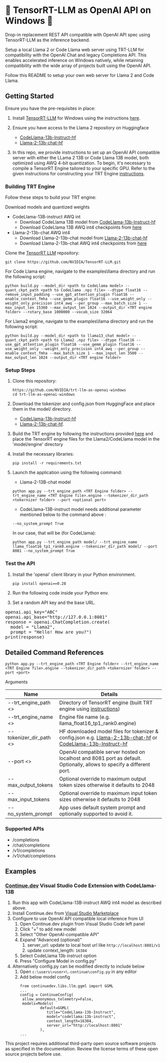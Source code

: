 # 🚀 TensorRT-LLM as OpenAI API on Windows 🤖

Drop-in replacement REST API compatible with OpenAI API spec using TensorRT-LLM as the inference backend.

Setup a local Llama 2 or Code Llama web server using TRT-LLM for compatibility with the OpenAI Chat and legacy Completions API. This enables accelerated inference on Windows natively, while retaining compatibility with the wide array of projects built using the OpenAI API.

Follow this README to setup your own web server for Llama 2 and Code Llama.

## Getting Started

Ensure you have the pre-requisites in place:

1. Install [TensorRT-LLM](https://github.com/NVIDIA/TensorRT-LLM/) for Windows using the instructions [here](https://github.com/NVIDIA/TensorRT-LLM/tree/v0.6.1/windows#quick-start).

2. Ensure you have access to the Llama 2 repository on Huggingface
   * [CodeLlama-13b-Instruct-hf](https://huggingface.co/codellama/CodeLlama-13b-Instruct-hf)
   * [Llama-2-13b-chat-hf](https://huggingface.co/meta-llama/Llama-2-13b-chat-hf)

4. In this repo, we provide instructions to set up an OpenAI API compatible server with either the LLama 2 13B or Code Llama 13B model, both optimized using AWQ 4-bit quantization. To begin, it's necessary to compile a TensorRT Engine tailored to your specific GPU. Refer to the given instructions for constructing your TRT Engine [instructions](#building-trt-engine).

<h3 id="building-trt-engine">Building TRT Engine</h3>

Follow these steps to build your TRT engine:

Download models and quantized weights
  * CodeLlama-13B-instruct AWQ int
    * Download CodeLlama 13B model from [CodeLlama-13b-Instruct-hf](https://huggingface.co/codellama/CodeLlama-13b-Instruct-hf)
    * Download CodeLlama 13B AWQ int4 checkpoints from [here](https://catalog.ngc.nvidia.com/orgs/nvidia/models/code_llama/files?version=1.1)
  * Llama-2-13b-chat AWQ int4 
    * Download Llama-2-13b-chat model from [Llama-2-13b-chat-hf](https://huggingface.co/meta-llama/Llama-2-13b-chat-hf)
    * Download Llama-2-13b-chat AWQ int4 checkpoints from [here](https://catalog.ngc.nvidia.com/orgs/nvidia/models/llama2-13b/files?version=1.3)

Clone the [TensorRT LLM](https://github.com/NVIDIA/TensorRT-LLM/) repository:
```
git clone https://github.com/NVIDIA/TensorRT-LLM.git
```

For Code Llama engine, navigate to the examples\llama directory and run the following script:
```
python build.py --model_dir <path to CodeLlama model> --quant_ckpt_path <path to CodeLlama .npz file> --dtype float16 --remove_input_padding --use_gpt_attention_plugin float16 --enable_context_fmha --use_gemm_plugin float16 --use_weight_only --weight_only_precision int4_awq --per_group --max_batch_size 1 --max_input_len 15360 --max_output_len 1024 --output_dir <TRT engine folder> --rotary_base 1000000 --vocab_size 32064
```
For Llama2 engine, navigate to the examples\llama directory and run the following script:
```
python build.py --model_dir <path to llama13_chat model> --quant_ckpt_path <path to Llama2 .npz file> --dtype float16 --use_gpt_attention_plugin float16 --use_gemm_plugin float16 --use_weight_only --weight_only_precision int4_awq --per_group --enable_context_fmha --max_batch_size 1 --max_input_len 3500 --max_output_len 1024 --output_dir <TRT engine folder>
```

<h3 id="setup"> Setup Steps </h3>

1. Clone this repository: 
   ```
   https://github.com/NVIDIA/trt-llm-as-openai-windows
   cd trt-llm-as-openai-windows
   ```
2. Download the tokenizer and config.json from HuggingFace and place them in the model/ directory.
   - [CodeLlama-13b-Instruct-hf](https://huggingface.co/codellama/CodeLlama-13b-Instruct-hf/tree/main)
   - [Llama-2-13b-chat-hf](https://huggingface.co/meta-llama/Llama-2-13b-chat-hf/tree/main).
3. Build the TRT engine by following the instructions provided [here](#building-trt-engine) and place the TensorRT engine files for the Llama2/CodeLlama model in the 'model/engine' directory
4. Install the necessary libraries: 
   ```
   pip install -r requirements.txt
   ```
5. Launch the application using the following command:

   - Llama-2-13B-chat model
   ```
   python app.py --trt_engine_path <TRT Engine folder> --trt_engine_name <TRT Engine file>.engine --tokenizer_dir_path <tokernizer folder> --port <optional port>
   ```
   
   - CodeLlama-13B-instruct model needs additional parameter mentioned below to the command above :
   ```
   --no_system_prompt True
   ```
   In our case, that will be (for CodeLlama):
   ```
   python app.py --trt_engine_path model/ --trt_engine_name llama_float16_tp1_rank0.engine --tokenizer_dir_path model/ --port 8081 --no_system_prompt True
   ```

### Test the API

1. Install the 'openai' client library in your Python environment.
   ```
   pip install openai==0.28
   ```
  
2. Run the following code inside your Python env.
   
3. Set a random API key and the base URL.
<pre>
openai.api_key="ABC"  
openai.api_base="http://127.0.0.1:8081"
response = openai.ChatCompletion.create(
  model = "Llama2",
  prompt = "Hello! How are you?")
print(response)
</pre>
   

## Detailed Command References 
```
python app.py --trt_engine_path <TRT Engine folder> --trt_engine_name <TRT Engine file>.engine --tokenizer_dir_path <tokernizer folder> --port <port>
```

Arguments

| Name                    | Details                     |
|-------------------------|--------------------------------------------------------------------------------------------------------------------------|
| --trt_engine_path <>    | Directory of TensorRT engine (built TRT engine using [instructions](#building-trt-engine))                                                                                                                        |
| --trt_engine_name <>    | Engine file name (e.g. llama_float16_tp1_rank0.engine)                                                                                                      |
| --tokenizer_dir_path <> | HF downloaded model files for tokenizer & config.json e.g. [Llama-2-13b-chat-hf](https://huggingface.co/meta-llama/Llama-2-13b-chat-hf) or [CodeLlama-13b-Instruct-hf](https://huggingface.co/codellama/CodeLlama-13b-Instruct-hf/tree/main) |
| --port <>               | OpenAI compatible server hosted on localhost and 8081 port as default. Optionally, allows to specify a different port.  |
| --max_output_tokens     | Optional override to maximum output token sizes otherwise it defaults to 2048 |
| --max_input_tokens      | Optional override to maximum input token sizes otherwise it defaults to 2048 |
| --no_system_prompt      | App uses default system prompt and optionally supported to avoid it. | 


<h3 id="supported-apis">Supported APIs</h3>

* /completions
* /chat/completions
* /v1/completions
* /v1/chat/completions

<h2 id="use-cases">Examples</h3>
<h3> <a href="https://continue.dev">Continue.dev</a> Visual Studio Code Extension with CodeLlama-13B </h3>

1. Run this app with CodeLlama-13B-instruct AWQ int4 model as described above.
2. Install Continue.dev from [Visual Studio Marketplace](https://marketplace.visualstudio.com/items?itemName=Continue.continue)
3. Configure to use OpenAI API compatible local inference from UI
   1. Open Continue.dev plugin from Visual Studio Code left panel
   2. Click "+" to add new model
   3. Select "Other OpenAI-compatible API"
   4. Expand "Advanced (optional)"
      1. server_url: update to local host url like ```http://localhost:8081/v1```
      2. update context_length: ```16384```
   5. Select CodeLlama 13b instruct option 
   6. Press "Configure Model in config.py"
4. Alternatively config.py can be modified directly to include below
   1. Open ```c:\users\<user>\.continue\config.py``` in any editor
   2. Add below model config
      ```
      from continuedev.libs.llm.ggml import GGML
      ...
      config = ContinueConfig(
       allow_anonymous_telemetry=False,
       models=Models(
               default=GGML(
                  title="CodeLlama-13b-Instruct",
                  model="codellama:13b-instruct",
                  context_length=16384,
                  server_url="http://localhost:8081"
               ),
      ...
      ```

This project requires additional third-party open source software projects as specified in the documentation. Review the license terms of these open source projects before use.
